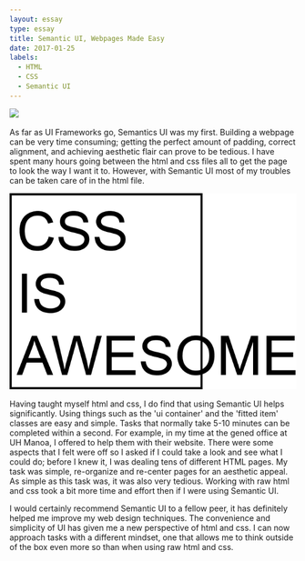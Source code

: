 ```yaml
---
layout: essay
type: essay
title: Semantic UI, Webpages Made Easy
date: 2017-01-25
labels:
  - HTML
  - CSS
  - Semantic UI
---
```


<div class="ui large rounded images">
  <img class="ui image" src="../images/semantic-ui.jpg">
</div>

As far as UI Frameworks go, Semantics UI was my first. Building a webpage can be very time consuming; getting the perfect amount of padding, correct alignment,
and achieving aesthetic flair can prove to be tedious. I have spent many hours going between the html and css files all to get the page to look the way I want it to. 
However, with Semantic UI most of my troubles can be taken care of in the html file. 

<div class="ui large rounded images">
  <img class="ui image" src="../images/css-is-awesome.png">
</div>

Having taught myself html and css, I do find that using Semantic UI helps significantly. Using things such as the 'ui container' and the 'fitted item' classes are easy and simple. 
Tasks that normally take 5-10 minutes can be completed within a second. For example, in my time at the gened office at UH Manoa, I offered to help them with their website.
There were some aspects that I felt were off so I asked if I could take a look and see what I could do; before I knew it, I was dealing tens of different HTML pages. My task was simple,
re-organize and re-center pages for an aesthetic appeal. As simple as this task was, it was also very tedious. Working with raw html and css took a bit more time and effort 
then if I were using Semantic UI. 

I would certainly recommend Semantic UI to a fellow peer, it has definitely helped me improve my web design techniques. The convenience and simplicity of UI has given
me a new perspective of html and css. I can now approach tasks with a different mindset, one that allows me to think outside of the box even more so than when using raw html and css. 